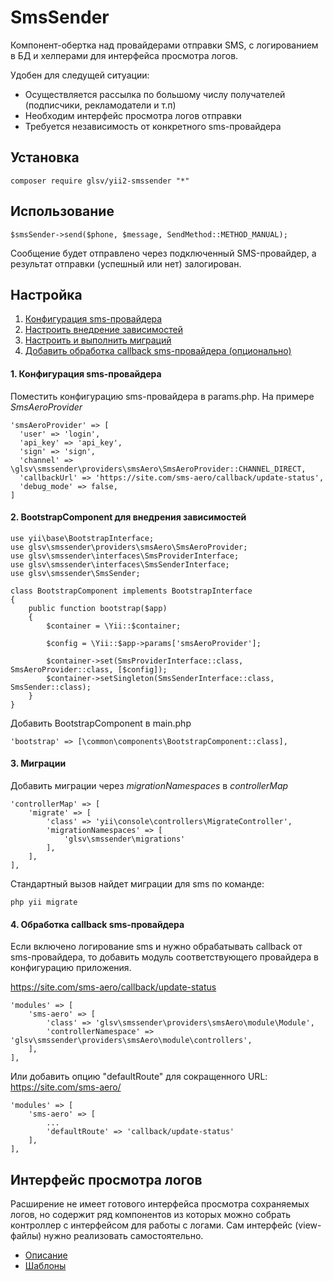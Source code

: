# SmsSender
Компонент-обертка над провайдерами отправки SMS, с логированием в БД и хелперами для интерфейса просмотра логов.

Удобен для следущей ситуации: 
* Осуществляется рассылка по большому числу получателей (подписчики, рекламодатели и т.п)
* Необходим интерфейс просмотра логов отправки
* Требуется независимость от конкретного sms-провайдера   

## Установка
```
composer require glsv/yii2-smssender "*"
```

## Использование
```
$smsSender->send($phone, $message, SendMethod::METHOD_MANUAL);
```
Сообщение будет отправлено через подключенный SMS-провайдер, а результат отправки (успешный или нет) залогирован.

## Настройка
1. [Конфигурация sms-провайдера](#setup1)
2. [Настроить внедрение зависимостей](#setup2)
3. [Настроить и выполнить миграций](#setup3)
4. [Добавить обработка callback sms-провайдера (опционально)](#setup4)

#### <a name="setup1"></a> 1. Конфигурация sms-провайдера
Поместить конфигурацию sms-провайдера в params.php. На примере _SmsAeroProvider_
```
'smsAeroProvider' => [
  'user' => 'login',
  'api_key' => 'api_key',
  'sign' => 'sign',
  'channel' => \glsv\smssender\providers\smsAero\SmsAeroProvider::CHANNEL_DIRECT,
  'callbackUrl' => 'https://site.com/sms-aero/callback/update-status',
  'debug_mode' => false,
]
``` 

#### <a name="setup2"></a> 2. BootstrapComponent для внедрения зависимостей
```
use yii\base\BootstrapInterface;
use glsv\smssender\providers\smsAero\SmsAeroProvider;
use glsv\smssender\interfaces\SmsProviderInterface;
use glsv\smssender\interfaces\SmsSenderInterface;
use glsv\smssender\SmsSender;

class BootstrapComponent implements BootstrapInterface
{
    public function bootstrap($app)
    {
        $container = \Yii::$container;

        $config = \Yii::$app->params['smsAeroProvider'];

        $container->set(SmsProviderInterface::class, SmsAeroProvider::class, [$config]);
        $container->setSingleton(SmsSenderInterface::class,  SmsSender::class);
    }
}
```

Добавить BootstrapComponent в main.php
```
'bootstrap' => [\common\components\BootstrapComponent::class],
```

#### <a name="setup3"></a> 3. Миграции
Добавить миграции через _migrationNamespaces_ в _controllerMap_
```
'controllerMap' => [
    'migrate' => [
        'class' => 'yii\console\controllers\MigrateController',
        'migrationNamespaces' => [
            'glsv\smssender\migrations'
        ],
    ],
],
```
Стандартный вызов найдет миграции для sms по команде:
```
php yii migrate
```

#### <a name="setup4"></a> 4. Обработка callback sms-провайдера
Если включено логирование sms и нужно обрабатывать callback от sms-провайдера, то 
добавить модуль соответствующего провайдера в конфигурацию приложения.

https://site.com/sms-aero/callback/update-status
```
'modules' => [
    'sms-aero' => [
        'class' => 'glsv\smssender\providers\smsAero\module\Module',
        'controllerNamespace' => 'glsv\smssender\providers\smsAero\module\controllers',
    ],
],
```

Или добавить опцию "defaultRoute" для сокращенного URL:
https://site.com/sms-aero/
```
'modules' => [
    'sms-aero' => [
        ...
        'defaultRoute' => 'callback/update-status'
    ],
],
```

## Интерфейс просмотра логов
Расширение не имеет готового интерфейса просмотра сохраняемых логов, 
но содержит ряд компонентов из которых можно собрать контроллер с интерфейсом для работы с логами. 
Сам интерфейс (view-файлы) нужно реализовать самостоятельно.

* [Описание](docs/ru/readme.md)
* [Шаблоны](docs/template)
